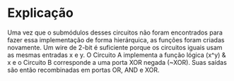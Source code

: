# Explicação

Uma vez que o submódulos desses circuitos não foram encontrados para fazer essa implementação de forma hierárquica, as funções foram criadas novamente. Um wire de 2-bit é suficiente porque os circuitos iguais usam as mesmas entradas x e y. O Circuito A implementa a função lógica (x^y) & x e o Circuito B corresponde a uma porta XOR negada (~XOR). Suas saídas são então recombinadas em portas OR, AND e XOR.